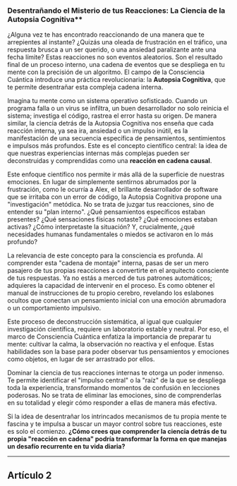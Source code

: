 ### Desentrañando el Misterio de tus Reacciones: La Ciencia de la Autopsia Cognitiva**
¿Alguna vez te has encontrado reaccionando de una manera que te arrepientes al instante? ¿Quizás una oleada de frustración en el tráfico, una respuesta brusca a un ser querido, o una ansiedad paralizante ante una fecha límite? Estas reacciones no son eventos aleatorios. Son el resultado final de un proceso interno, una cadena de eventos que se despliega en tu mente con la precisión de un algoritmo. El campo de la Consciencia Cuántica introduce una práctica revolucionaria: la **Autopsia Cognitiva**, que te permite desentrañar esta compleja cadena interna.

Imagina tu mente como un sistema operativo sofisticado. Cuando un programa falla o un virus se infiltra, un buen desarrollador no solo reinicia el sistema; investiga el código, rastrea el error hasta su origen. De manera similar, la ciencia detrás de la Autopsia Cognitiva nos enseña que cada reacción interna, ya sea ira, ansiedad o un impulso inútil, es la manifestación de una secuencia específica de pensamientos, sentimientos e impulsos más profundos. Este es el concepto científico central: la idea de que nuestras experiencias internas más complejas pueden ser deconstruidas y comprendidas como una **reacción en cadena causal**.

Este enfoque científico nos permite ir más allá de la superficie de nuestras emociones. En lugar de simplemente sentirnos abrumados por la frustración, como le ocurría a Alex, el brillante desarrollador de software que se irritaba con un error de código, la Autopsia Cognitiva propone una "investigación" metódica. No se trata de juzgar tus reacciones, sino de entender su "plan interno". ¿Qué pensamientos específicos estaban presentes? ¿Qué sensaciones físicas notaste? ¿Qué emociones estaban activas? ¿Cómo interpretaste la situación? Y, crucialmente, ¿qué necesidades humanas fundamentales o miedos se activaron en lo más profundo?

La relevancia de este concepto para la consciencia es profunda. Al comprender esta "cadena de montaje" interna, pasas de ser un mero pasajero de tus propias reacciones a convertirte en el arquitecto consciente de tus respuestas. Ya no estás a merced de tus patrones automáticos; adquieres la capacidad de intervenir en el proceso. Es como obtener el manual de instrucciones de tu propio cerebro, revelando los eslabones ocultos que conectan un pensamiento inicial con una emoción abrumadora o un comportamiento impulsivo.

Este proceso de deconstrucción sistemática, al igual que cualquier investigación científica, requiere un laboratorio estable y neutral. Por eso, el marco de Consciencia Cuántica enfatiza la importancia de preparar tu mente: cultivar la calma, la observación no reactiva y el enfoque. Estas habilidades son la base para poder observar tus pensamientos y emociones como objetos, en lugar de ser arrastrado por ellos.

Dominar la ciencia de tus reacciones internas te otorga un poder inmenso. Te permite identificar el "impulso central" o la "raíz" de la que se despliega toda la experiencia, transformando momentos de confusión en lecciones poderosas. No se trata de eliminar las emociones, sino de comprenderlas en su totalidad y elegir cómo responder a ellas de manera más efectiva.

Si la idea de desentrañar los intrincados mecanismos de tu propia mente te fascina y te impulsa a buscar un mayor control sobre tus reacciones, este es solo el comienzo. **¿Cómo crees que comprender la ciencia detrás de tu propia "reacción en cadena" podría transformar la forma en que manejas un desafío recurrente en tu vida diaria?**

---

## Artículo 2